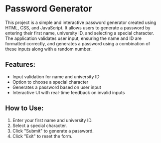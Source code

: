 # Password Generator

This project is a simple and interactive password generator created using HTML, CSS, and JavaScript. It allows users to generate a password by entering their first name, university ID, and selecting a special character. The application validates user input, ensuring the name and ID are formatted correctly, and generates a password using a combination of these inputs along with a random number.

## Features:
- Input validation for name and university ID
- Option to choose a special character
- Generates a password based on user input
- Interactive UI with real-time feedback on invalid inputs

## How to Use:
1. Enter your first name and university ID.
2. Select a special character.
3. Click "Submit" to generate a password.
4. Click "Exit" to reset the form.

